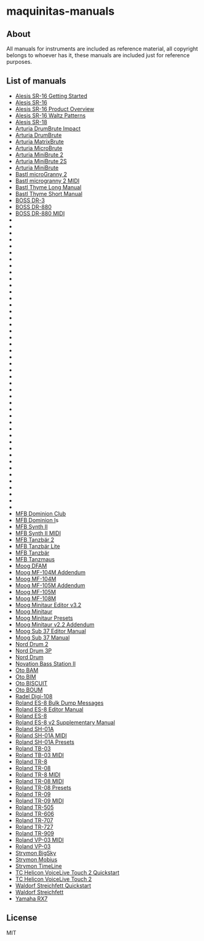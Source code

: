 # maquinitas-manuals

## About

All manuals for instruments are included as reference material, all copyright belongs to whoever has it, these manuals are included just for reference purposes.

## List of manuals

* [Alesis SR-16 Getting Started](/manuals/alesis-sr-16-getting-started.pdf)
* [Alesis SR-16](/manuals/alesis-sr-16-manual.pdf)
* [Alesis SR-16 Product Overview](/manuals/alesis-sr-16-product-overview.pdf)
* [Alesis SR-16 Waltz Patterns](/manuals/alesis-sr-16-waltz-patterns/)
* [Alesis SR-18](/manuals/alesis-sr-18-manual.pdf)
* [Arturia DrumBrute Impact](/manuals/arturia-drumbrute-impact-manual.pdf)
* [Arturia DrumBrute](/manuals/arturia-drumbrute-manual.pdf)
* [Arturia MatrixBrute](/manuals/arturia-matrixbrute-manual.pdf)
* [Arturia MicroBrute](/manuals/arturia-microbrute-manual.pdf)
* [Arturia MiniBrute 2](/manuals/arturia-minibrute-2-manual.pdf)
* [Arturia MiniBrute 2S](/manuals/arturia-minibrute-2s-manual.pdf)
* [Arturia MiniBrute](/manuals/arturia-minibrute-manual.pdf)
* [Bastl microGranny 2](/manuals/bastl-microgranny-2-manual.pdf)
* [Bastl microgranny 2 MIDI](/manuals/bastl-microgranny-2-midi.pdf)
* [Bastl Thyme Long Manual](/manuals/bastl-thyme-long-manual.pdf)
* [Bastl Thyme Short Manual](/manuals/bastl-thyme-short-manual.pdf)
* [BOSS DR-3](/manuals/boss-dr-3-manual.pdf)
* [BOSS DR-880](/manuals/boss-dr-880-manual.pdf)
* [BOSS DR-880 MIDI](/manuals/boss-dr-880-midi.pdf)
* [](/manuals/)
* [](/manuals/)
* [](/manuals/)
* [](/manuals/)
* [](/manuals/)
* [](/manuals/)
* [](/manuals/)
* [](/manuals/)
* [](/manuals/)
* [](/manuals/)
* [](/manuals/)
* [](/manuals/)
* [](/manuals/)
* [](/manuals/)
* [](/manuals/)
* [](/manuals/)
* [](/manuals/)
* [](/manuals/)
* [](/manuals/)
* [](/manuals/)
* [](/manuals/)
* [](/manuals/)
* [](/manuals/)
* [](/manuals/)
* [](/manuals/)
* [](/manuals/)
* [](/manuals/)
* [](/manuals/)
* [](/manuals/)
* [](/manuals/)
* [](/manuals/)
* [](/manuals/)
* [](/manuals/)
* [](/manuals/)
* [](/manuals/)
* [](/manuals/)
* [](/manuals/)
* [](/manuals/)
* [](/manuals/)
* [](/manuals/)
* [](/manuals/)
* [](/manuals/)
* [](/manuals/)
* [](/manuals/)
* [](/manuals/)
* [MFB Dominion Club](/manuals/mfb-dominion-club.pdf)
* [MFB Dominion I](/manuals/mfb-dominion-i-manual.pdf)s
* [MFB Synth II](/manuals/mfb-synth-ii-manual.pdf)
* [MFB Synth II MIDI](/manuals/mfb-synth-ii-midi.pdf)
* [MFB Tanzbär 2](/manuals/mfb-tanzbar-2-manual.pdf)
* [MFB Tanzbär Lite](/manuals/mfb-tanzbar-lite-manual.pdf)
* [MFB Tanzbär](/manuals/mfb-tanzbar-manual.pdf)
* [MFB Tanzmaus](/manuals/mfb-tanzmaus-manual.pdf)
* [Moog DFAM](/manuals/moog-dfam-manual.pdf)
* [Moog MF-104M Addendum](/manuals/moog-mf-104m-addendum.pdf)
* [Moog MF-104M](/manuals/moog-mf-104m-manual.pdf)
* [Moog MF-105M Addendum](/manuals/moog-mf-105m-addendum.pdf)
* [Moog MF-105M](/manuals/moog-mf-105m-manual.pdf)
* [Moog MF-108M](/manuals/moog-mf-108m-manual.pdf)
* [Moog Minitaur Editor v3.2](/manuals/moog-minitaur-editor-v3.2.pdf)
* [Moog Minitaur](/manuals/moog-minitaur-manual.pdf)
* [Moog Minitaur Presets](/manuals/moog-minitaur-presets.pdf)
* [Moog Minitaur v2.2 Addendum](/manuals/moog-minitaur-v2.2-addendum.pdf)
* [Moog Sub 37 Editor Manual](/manuals/moog-sub-37-editor.pdf)
* [Moog Sub 37 Manual](/manuals/moog-sub-37-manual.pdf)
* [Nord Drum 2](/manuals/nord-drum-2-manual.pdf)
* [Nord Drum 3P](/manuals/nord-drum-3p-manual.pdf)
* [Nord Drum](/manuals/nord-drum-manual.pdf)
* [Novation Bass Station II](/manuals/novation-bass-station-ii-manual.pdf)
* [Oto BAM](/manuals/oto-bam-manual.pdf)
* [Oto BIM](/manuals/oto-bim-manual.pdf)
* [Oto BISCUIT](/manuals/oto-biscuit-manual.pdf)
* [Oto BOUM](/manuals/oto-boum-manual.pdf)
* [Radel Digi-108](/manuals/radel-digi-108-manual.pdf)
* [Roland ES-8 Bulk Dump Messages](/manuals/roland-es-8-bulk-dump-messages.pdf)
* [Roland ES-8 Editor Manual](/manuals/roland-es-8-editor-manual.pdf)
* [Roland ES-8](/manuals/roland-es-8-manual.pdf)
* [Roland ES-8 v2 Supplementary Manual](/manuals/roland-es-8-v2-supplementary-manual.pdf)
* [Roland SH-01A](/manuals/roland-sh-01a-manual.pdf)
* [Roland SH-01A MIDI](/manuals/roland-sh-01a-midi.pdf)
* [Roland SH-01A Presets](/manuals/roland-sh-01a-presets.pdf)
* [Roland TB-03](/manuals/roland-tb-03-manual.pdf)
* [Roland TB-03 MIDI](/manuals/roland-tb-03-midi.pdf)
* [Roland TR-8](/manuals/roland-tr-8-manual.pdf)
* [Roland TR-08](/manuals/roland-tr-08-manual.pdf)
* [Roland TR-8 MIDI](/manuals/roland-tr-8-midi.pdf)
* [Roland TR-08 MIDI](/manuals/roland-tr-08-midi.pdf)
* [Roland TR-08 Presets](/manuals/roland-tr-08-presets.pdf)
* [Roland TR-09](/manuals/roland-tr-09-manual.pdf)
* [Roland TR-09 MIDI](/manuals/roland-tr-09-midi.pdf)
* [Roland TR-505](/manuals/roland-tr-505-manual.pdf)
* [Roland TR-606](/manuals/roland-tr-606-manual.pdf)
* [Roland TR-707](/manuals/roland-tr-707-manual.pdf)
* [Roland TR-727](/manuals/roland-tr-727-manual.pdf)
* [Roland TR-909](/manuals/roland-tr-909-manual.pdf)
* [Roland VP-03 MIDI](/manuals/roland-vp-03-midi.pdf)
* [Roland VP-03](/manuals/roland-vp-03-manual.pdf)
* [Strymon BigSky](/manuals/strymon-bigsky-manual.pdf)
* [Strymon Mobius](/manuals/strymon-mobius-manual.pdf)
* [Strymon TimeLine](/manuals/strymon-timeline-manual.pdf)
* [TC Helicon VoiceLive Touch 2 Quickstart](/manuals/tc-helicon-voicelive-touch-2-quickstart.pdf)
* [TC Helicon VoiceLive Touch 2](/manuals/tc-helicon-voicelive-touch-2-manual.pdf)
* [Waldorf Streichfett Quickstart](/manuals/waldorf-streichfett-quickstart.pdf)
* [Waldorf Streichfett](/manuals/waldorf-streichfett-manual.pdf)
* [Yamaha RX7](/manuals/yamaha-rx7-manual.pdf)

## License
MIT
